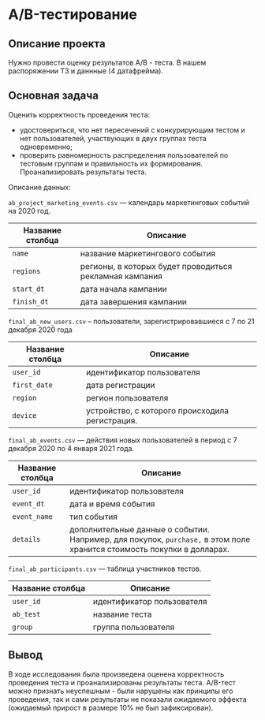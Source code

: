 # A/B-тестирование
## Описание проекта
Нужно провести оценку результатов A/B - теста. В нашем распоряжении ТЗ и даннные (4 датафрейма).

## Основная задача
Оценить корректность проведения теста:
- удостовериться, что нет пересечений с конкурирующим тестом и нет пользователей, участвующих в двух группах теста одновременно;
- проверить равномерность распределения пользователей по тестовым группам и правильность их формирования.
Проанализировать результаты теста.

Описание данных:

`ab_project_marketing_events.csv` — календарь маркетинговых событий на 2020 год.

| Название столбца | Описание |
| ------ | ------ |
| `name` | название маркетингового события |
| `regions` | регионы, в которых будет проводиться рекламная кампания |
| `start_dt` | дата начала кампании |
| `finish_dt` | дата завершения кампании |

`final_ab_new_users.csv` – пользователи, зарегистрировавшиеся с 7 по 21 декабря 2020 года 

| Название столбца | Описание |
| ------ | ------ |
| `user_id` | идентификатор пользователя |
| `first_date` | дата регистрации |
| `region` | регион пользователя |
| `device` | устройство, с которого происходила регистрация. |

`final_ab_events.csv` — действия новых пользователей в период с 7 декабря 2020 по 4 января 2021 года.

| Название столбца | Описание |
| ------ | ------ |
| `user_id` | идентификатор пользователя |
| `event_dt` | дата и время события |
| `event_name` | тип события |
| `details` | дополнительные данные о событии. Например, для покупок, `purchase,` в этом поле хранится стоимость покупки в долларах. |

`final_ab_participants.csv` — таблица участников тестов.

| Название столбца | Описание |
| ------ | ------ |
| `user_id` | идентификатор пользователя |
| `ab_test` | название теста |
| `group` | группа пользователя |

## Вывод

В ходе исследования была произведена оценена корректность проведения теста и проанализированы результаты теста. A/B-тест можно признать неуспешным - были нарушены как принципы его проведения, так и сами результаты не показали ожидаемого эффекта (ожидаемый прирост в размере 10% не был зафиксирован).
